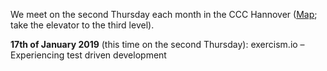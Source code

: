 We meet on the second Thursday each month in the CCC Hannover
([Map](https://www.openstreetmap.org/way/28166185#map=19/52.38811/9.71793); take the elevator to the third level).

<div class="box" markdown="1">
<strong>17th of January 2019</strong> (this time on the second Thursday): exercism.io – Experiencing test driven development
</div>
